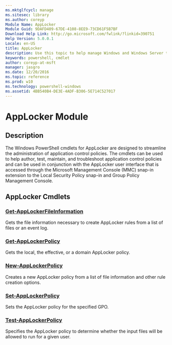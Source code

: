```yaml
---
ms.mktglfcycl: manage
ms.sitesec: library
ms.author: coreyp
Module Name: AppLocker
Module Guid: 9DAFD409-67DE-4108-8EE9-73CD61F5B7BF
Download Help Link: http://go.microsoft.com/fwlink/?linkid=390751
Help Version: 5.0.0.1
Locale: en-US
title: AppLocker
description: Use this topic to help manage Windows and Windows Server technologies with Windows PowerShell.
keywords: powershell, cmdlet
author: coreyp-at-msft
manager: jasgro
ms.date: 12/20/2016
ms.topic: reference
ms.prod: w10
ms.technology: powershell-windows
ms.assetid: 4BB540B4-DE3E-4ADF-B306-5E714C527017
---
```


# AppLocker Module
## Description
The Windows PowerShell cmdlets for AppLocker are designed to streamline the administration of application control policies. The cmdlets can be used to help author, test, maintain, and troubleshoot application control policies and can be used in conjunction with the AppLocker user interface that is accessed through the Microsoft Management Console (MMC) snap-in extension to the Local Security Policy snap-in and Group Policy Management Console.

## AppLocker Cmdlets
### [Get-AppLockerFileInformation](./get-applockerfileinformation.md)
Gets the file information necessary to create AppLocker rules from a list of files or an event log.

### [Get-AppLockerPolicy](./get-applockerpolicy.md)
Gets the local, the effective, or a domain AppLocker policy.

### [New-AppLockerPolicy](./new-applockerpolicy.md)
Creates a new AppLocker policy from a list of file information and other rule creation options.

### [Set-AppLockerPolicy](./set-applockerpolicy.md)
Sets the AppLocker policy for the specified GPO.

### [Test-AppLockerPolicy](./test-applockerpolicy.md)
Specifies the AppLocker policy to determine whether the input files will be allowed to run for a given user.




